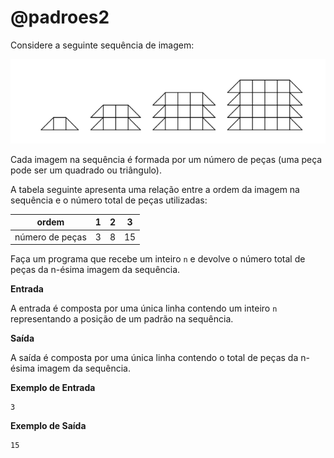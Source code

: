 # @padroes2

Considere a seguinte sequência de imagem:


![Padrões](https://github.com/WladimirTavares/ED2024.1/raw/main/Padr%C3%B5es%20II/seq1.png)


Cada imagem na sequência é formada por um número de peças (uma peça pode ser um quadrado ou triângulo).

A tabela seguinte apresenta uma relação entre a ordem da imagem na sequência e o número total de peças utilizadas:

| ordem                | 1 | 2 | 3  |
|----------------------|---|---|----|
| número de peças      | 3 | 8 | 15 |



Faça um programa que recebe um inteiro `n` e devolve o número total de peças da n-ésima imagem da sequência.


**Entrada**

A entrada é composta por uma única linha contendo um inteiro `n` representando a posição de um padrão na sequência.

**Saída**

A saída é composta por uma única linha contendo o total de peças da n-ésima imagem da sequência.

**Exemplo de Entrada**
```
3
```

**Exemplo de Saída**
```
15
```


